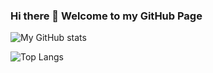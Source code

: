 ### Hi there 👋   Welcome to my GitHub Page
![My GitHub stats](https://github-readme-stats.vercel.app/api?username=jonathanfave&show_icons=true&theme=red&include_all_commits=true)

![Top Langs](https://github-readme-stats.vercel.app/api/top-langs/?username=jonathanfave&theme=dark) 
